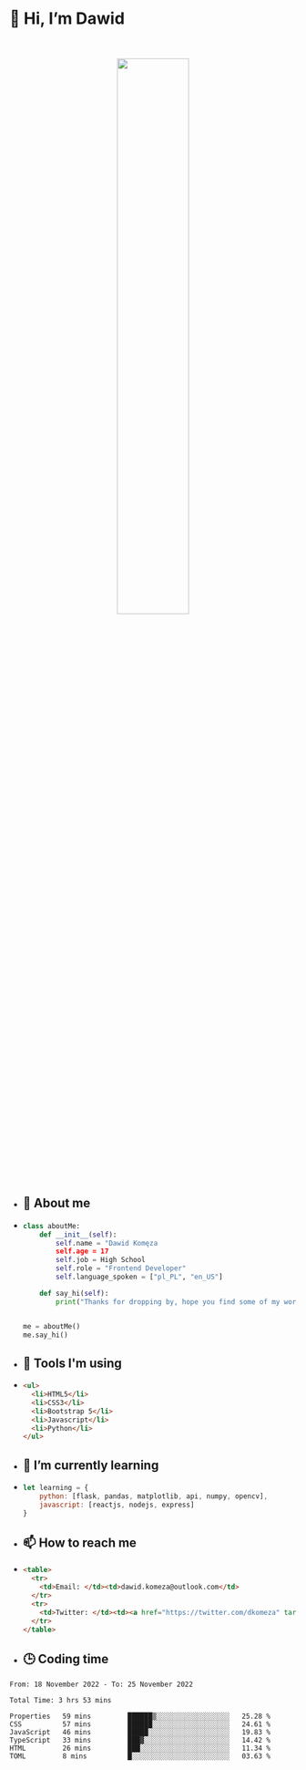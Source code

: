 <h1>👋 Hi, I’m Dawid</h1>
<p align="center">
   <br>
   <br>
   <img src="https://user-images.githubusercontent.com/106035813/169717090-b330e670-ddca-48c9-8b2d-2290dfb78111.png" width="50%">
   <br>
   <br>
</p>



- <h2>💁 About me</h2>
- ```Python
  class aboutMe:
      def __init__(self):
          self.name = "Dawid Komęza
          self.age = 17
          self.job = High School
          self.role = "Frontend Developer"
          self.language_spoken = ["pl_PL", "en_US"]

      def say_hi(self):
          print("Thanks for dropping by, hope you find some of my work interesting.")


  me = aboutMe()
  me.say_hi()
  ```
  
- <h2>🔨 Tools I'm using</h2>
- ```html
  <ul>
    <li>HTML5</li>
    <li>CSS3</li>
    <li>Bootstrap 5</li>
    <li>Javascript</li>
    <li>Python</li>
  </ul>
  
- <h2>🌱 I’m currently learning</h2>
- ```javascript
  let learning = {
      python: [flask, pandas, matplotlib, api, numpy, opencv],
      javascript: [reactjs, nodejs, express]
  }
  ```
  
- <h2>📫 How to reach me</h2>
- ```html
  <table>
    <tr>
      <td>Email: </td><td>dawid.komeza@outlook.com</td>
    </tr>
    <tr>
      <td>Twitter: </td><td><a href="https://twitter.com/dkomeza" target="_blank">@dkomeza</a></td>
    </tr>
  </table>
  
- <h2>🕒 Coding time</h2>
<!--START_SECTION:waka-->

```text
From: 18 November 2022 - To: 25 November 2022

Total Time: 3 hrs 53 mins

Properties   59 mins         ██████▒░░░░░░░░░░░░░░░░░░   25.28 %
CSS          57 mins         ██████░░░░░░░░░░░░░░░░░░░   24.61 %
JavaScript   46 mins         █████░░░░░░░░░░░░░░░░░░░░   19.83 %
TypeScript   33 mins         ███▓░░░░░░░░░░░░░░░░░░░░░   14.42 %
HTML         26 mins         ███░░░░░░░░░░░░░░░░░░░░░░   11.34 %
TOML         8 mins          █░░░░░░░░░░░░░░░░░░░░░░░░   03.63 %
```

<!--END_SECTION:waka-->
